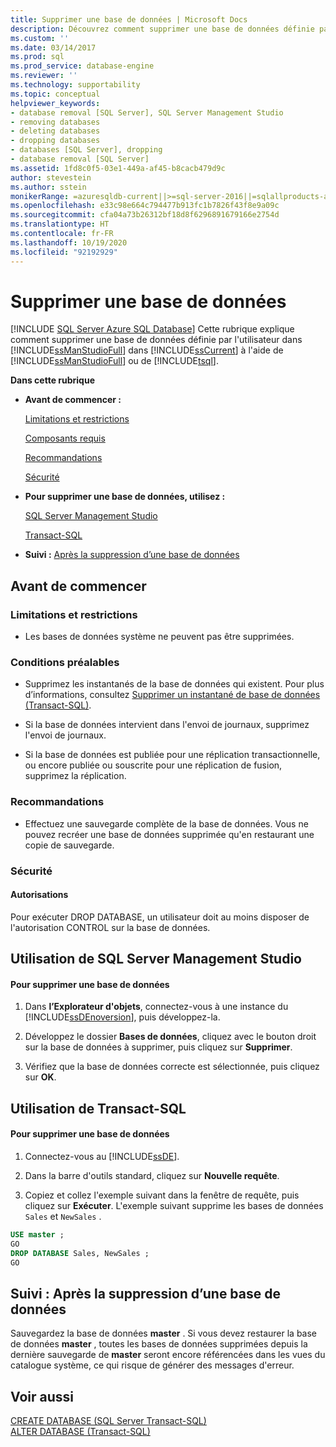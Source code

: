 ```yaml
---
title: Supprimer une base de données | Microsoft Docs
description: Découvrez comment supprimer une base de données définie par l’utilisateur dans SQL Server Management Studio dans SQL Server à l’aide de SQL Server Management Studio ou de Transact-SQL.
ms.custom: ''
ms.date: 03/14/2017
ms.prod: sql
ms.prod_service: database-engine
ms.reviewer: ''
ms.technology: supportability
ms.topic: conceptual
helpviewer_keywords:
- database removal [SQL Server], SQL Server Management Studio
- removing databases
- deleting databases
- dropping databases
- databases [SQL Server], dropping
- database removal [SQL Server]
ms.assetid: 1fd8c0f5-03e1-449a-af45-b8cacb479d9c
author: stevestein
ms.author: sstein
monikerRange: =azuresqldb-current||>=sql-server-2016||=sqlallproducts-allversions||>=sql-server-linux-2017||=azuresqldb-mi-current
ms.openlocfilehash: e33c98e664c794477b913fc1b7826f43f8e9a09c
ms.sourcegitcommit: cfa04a73b26312bf18d8f6296891679166e2754d
ms.translationtype: HT
ms.contentlocale: fr-FR
ms.lasthandoff: 10/19/2020
ms.locfileid: "92192929"
---
```

# <a name="delete-a-database"></a>Supprimer une base de données
[!INCLUDE [SQL Server Azure SQL Database](../../includes/applies-to-version/sql-asdb.md)]
  Cette rubrique explique comment supprimer une base de données définie par l'utilisateur dans [!INCLUDE[ssManStudioFull](../../includes/ssmanstudiofull-md.md)] dans [!INCLUDE[ssCurrent](../../includes/sscurrent-md.md)] à l'aide de [!INCLUDE[ssManStudioFull](../../includes/ssmanstudiofull-md.md)] ou de [!INCLUDE[tsql](../../includes/tsql-md.md)].  
  
 **Dans cette rubrique**  
  
-   **Avant de commencer :**  
  
     [Limitations et restrictions](#Restrictions)  
  
     [Composants requis](#Prerequisites)  
  
     [Recommandations](#Recommendations)  
  
     [Sécurité](#Security)  
  
-   **Pour supprimer une base de données, utilisez :**  
  
     [SQL Server Management Studio](#SSMSProcedure)  
  
     [Transact-SQL](#TsqlProcedure)  
  
-   **Suivi :**  [Après la suppression d’une base de données](#FollowUp)  
  
##  <a name="before-you-begin"></a><a name="BeforeYouBegin"></a> Avant de commencer  
  
###  <a name="limitations-and-restrictions"></a><a name="Restrictions"></a> Limitations et restrictions  
  
-   Les bases de données système ne peuvent pas être supprimées.  
  
###  <a name="prerequisites"></a><a name="Prerequisites"></a> Conditions préalables  
  
-   Supprimez les instantanés de la base de données qui existent. Pour plus d’informations, consultez [Supprimer un instantané de base de données &#40;Transact-SQL&#41;](../../relational-databases/databases/drop-a-database-snapshot-transact-sql.md).  
  
-   Si la base de données intervient dans l'envoi de journaux, supprimez l'envoi de journaux.  
  
-   Si la base de données est publiée pour une réplication transactionnelle, ou encore publiée ou souscrite pour une réplication de fusion, supprimez la réplication.  
  
###  <a name="recommendations"></a><a name="Recommendations"></a> Recommandations  
  
-   Effectuez une sauvegarde complète de la base de données. Vous ne pouvez recréer une base de données supprimée qu'en restaurant une copie de sauvegarde.  
  
###  <a name="security"></a><a name="Security"></a> Sécurité  
  
####  <a name="permissions"></a><a name="Permissions"></a> Autorisations  
 Pour exécuter DROP DATABASE, un utilisateur doit au moins disposer de l'autorisation CONTROL sur la base de données.  
  
##  <a name="using-sql-server-management-studio"></a><a name="SSMSProcedure"></a> Utilisation de SQL Server Management Studio  
  
#### <a name="to-delete-a-database"></a>Pour supprimer une base de données  
  
1.  Dans **l’Explorateur d'objets**, connectez-vous à une instance du [!INCLUDE[ssDEnoversion](../../includes/ssdenoversion-md.md)], puis développez-la.  
  
2.  Développez le dossier **Bases de données**, cliquez avec le bouton droit sur la base de données à supprimer, puis cliquez sur **Supprimer**.  
  
3.  Vérifiez que la base de données correcte est sélectionnée, puis cliquez sur **OK**.  
  
##  <a name="using-transact-sql"></a><a name="TsqlProcedure"></a> Utilisation de Transact-SQL  
  
#### <a name="to-delete-a-database"></a>Pour supprimer une base de données  
  
1.  Connectez-vous au [!INCLUDE[ssDE](../../includes/ssde-md.md)].  
  
2.  Dans la barre d'outils standard, cliquez sur **Nouvelle requête**.  
  
3.  Copiez et collez l'exemple suivant dans la fenêtre de requête, puis cliquez sur **Exécuter**. L'exemple suivant supprime les bases de données `Sales` et `NewSales` .  
  
```sql  
USE master ;  
GO  
DROP DATABASE Sales, NewSales ;  
GO  
```  
  
##  <a name="follow-up-after-deleting-a-database"></a><a name="FollowUp"></a> Suivi : Après la suppression d’une base de données  
 Sauvegardez la base de données **master** . Si vous devez restaurer la base de données **master** , toutes les bases de données supprimées depuis la dernière sauvegarde de **master** seront encore référencées dans les vues du catalogue système, ce qui risque de générer des messages d'erreur.  
  
## <a name="see-also"></a>Voir aussi  
 [CREATE DATABASE &#40;SQL Server Transact-SQL&#41;](../../t-sql/statements/create-database-transact-sql.md)   
 [ALTER DATABASE &#40;Transact-SQL&#41;](../../t-sql/statements/alter-database-transact-sql.md)  
  
